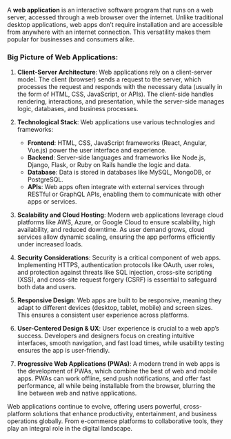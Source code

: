 A **web application** is an interactive software program that runs on a web server, accessed through a web browser over the internet. Unlike traditional desktop applications, web apps don’t require installation and are accessible from anywhere with an internet connection. This versatility makes them popular for businesses and consumers alike.

### Big Picture of Web Applications:

1. **Client-Server Architecture**: 
   Web applications rely on a client-server model. The client (browser) sends a request to the server, which processes the request and responds with the necessary data (usually in the form of HTML, CSS, JavaScript, or APIs). The client-side handles rendering, interactions, and presentation, while the server-side manages logic, databases, and business processes.

2. **Technological Stack**: 
   Web applications use various technologies and frameworks:
   - **Frontend**: HTML, CSS, JavaScript frameworks (React, Angular, Vue.js) power the user interface and experience.
   - **Backend**: Server-side languages and frameworks like Node.js, Django, Flask, or Ruby on Rails handle the logic and data.
   - **Database**: Data is stored in databases like MySQL, MongoDB, or PostgreSQL.
   - **APIs**: Web apps often integrate with external services through RESTful or GraphQL APIs, enabling them to communicate with other apps or services.

3. **Scalability and Cloud Hosting**: 
   Modern web applications leverage cloud platforms like AWS, Azure, or Google Cloud to ensure scalability, high availability, and reduced downtime. As user demand grows, cloud services allow dynamic scaling, ensuring the app performs efficiently under increased loads.

4. **Security Considerations**:
   Security is a critical component of web apps. Implementing HTTPS, authentication protocols like OAuth, user roles, and protection against threats like SQL injection, cross-site scripting (XSS), and cross-site request forgery (CSRF) is essential to safeguard both data and users.

5. **Responsive Design**: 
   Web apps are built to be responsive, meaning they adapt to different devices (desktop, tablet, mobile) and screen sizes. This ensures a consistent user experience across platforms.

6. **User-Centered Design & UX**: 
   User experience is crucial to a web app’s success. Developers and designers focus on creating intuitive interfaces, smooth navigation, and fast load times, while usability testing ensures the app is user-friendly.

7. **Progressive Web Applications (PWAs)**:
   A modern trend in web apps is the development of PWAs, which combine the best of web and mobile apps. PWAs can work offline, send push notifications, and offer fast performance, all while being installable from the browser, blurring the line between web and native applications.

Web applications continue to evolve, offering users powerful, cross-platform solutions that enhance productivity, entertainment, and business operations globally. From e-commerce platforms to collaborative tools, they play an integral role in the digital landscape.
